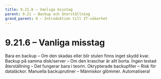 ```yaml
---
title: 9.21.6 – Vanliga misstag
parent: 9.21 – Backup och återställning
grand_parent: 9 – Introduktion till IT-säkerhet
---
```

# 9.21.6 – Vanliga misstag

Bara en backup – Om den skadas eller blir stulen finns inget skydd kvar.
Backup på samma disk/server – Om den kraschar är allt borta.
Ingen testad återställning – Det fungerar bara i teorin.
Okrypterade backupfiler – Risk för dataläckor.
Manuella backuprutiner – Människor glömmer. Automatisera!

